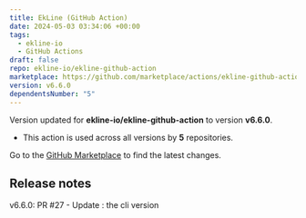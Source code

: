 ```yaml
---
title: EkLine (GitHub Action)
date: 2024-05-03 03:34:06 +00:00
tags:
  - ekline-io
  - GitHub Actions
draft: false
repo: ekline-io/ekline-github-action
marketplace: https://github.com/marketplace/actions/ekline-github-action
version: v6.6.0
dependentsNumber: "5"
---
```



Version updated for **ekline-io/ekline-github-action** to version **v6.6.0**.
- This action is used across all versions by **5** repositories.

Go to the [GitHub Marketplace](https://github.com/marketplace/actions/ekline-github-action) to find the latest changes.

## Release notes

v6.6.0: PR #27 - Update : the cli version
